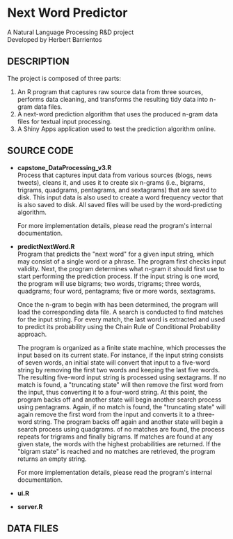 # Next Word Predictor
A Natural Language Processing R&D project   
Developed by Herbert Barrientos   

## **DESCRIPTION**   
The project is composed of three parts:   
  1. An R program that captures raw source data from three sources, performs data cleaning, and transforms the resulting tidy data into n-gram data files.   
  2. A next-word prediction algorithm that uses the produced n-gram data files for textual input processing.   
  3. A Shiny Apps application used to test the prediction algorithm online.   

## **SOURCE CODE**   
  * **capstone_DataProcessing_v3.R**   
    Process that captures input data from various sources (blogs, news tweets), cleans it, and uses it to create six n-grams (i.e., bigrams, trigrams, quadgrams, pentagrams, and sextagrams) that are saved to disk. This input data is also used to create a word frequency vector that is also saved to disk. All saved files will be used by the word-predicting algorithm.   
    
    For more implementation details, please read the program's internal documentation.   
    
  * **predictNextWord.R**   
    Program that predicts the "next word" for a given input string, which may consist of a single word or a phrase. The program first checks input validity. Next, the program determines what n-gram it should first use to start performing the prediction process. If the input string is one word, the program will use bigrams; two words, trigrams; three words, quadgrams; four word, pentagrams; five or more words, sextagrams.   
    
    Once the n-gram to begin with has been determined, the program will load the corresponding data file. A search is conducted to find matches for the input string. For every match, the last word is extracted  and used to predict its probability using the Chain Rule of Conditional Probability approach.

    The program is organized as a finite state machine, which processes the input based on its current state. For instance, if the input string consists of seven words, an initial state will convert that input to a five-word string by removing the first two words and keeping the last five words. The resulting five-word input string is processed using sextagrams. If no match is found, a "truncating state" will then remove the first word from the input, thus converting it to a four-word string. At this point, the program backs off and another state will begin another search process using pentagrams. Again, if no match is found, the "truncating state" will again remove the first word from the input and converts it to a three-word string. The program backs off again and another state will begin a search process using quadgrams. of no matches are found, the process repeats for trigrams and finally bigrams. If matches are found at any given state, the words with the highest probabilities are returned. If the "bigram state" is reached and no matches are retrieved, the program returns an empty string.
    
    For more implementation details, please read the program's internal documentation.   
 
  * **ui.R**   

  * **server.R**   

## **DATA FILES**   
